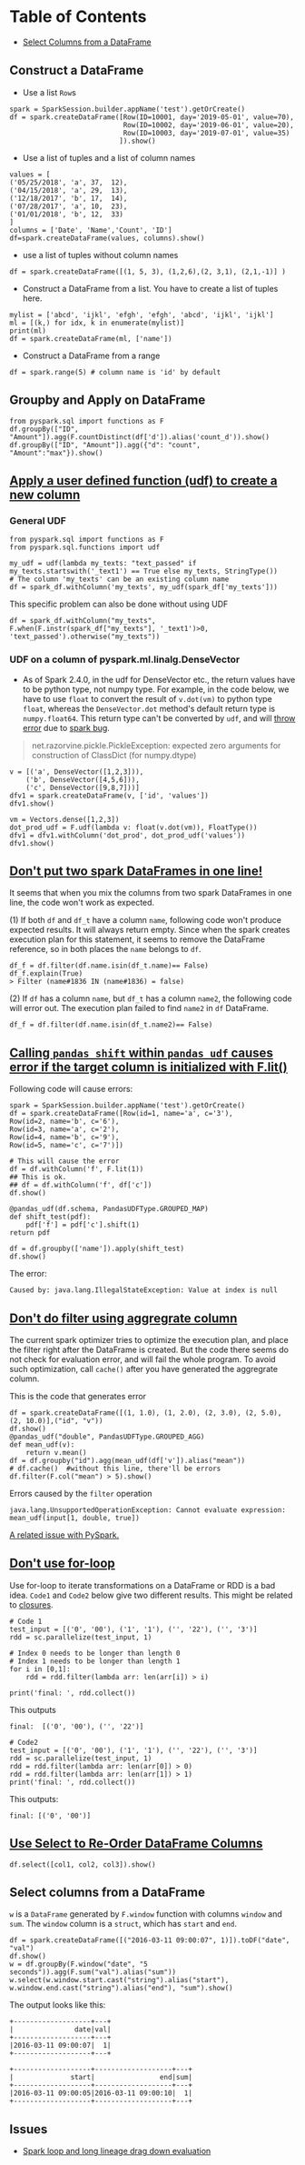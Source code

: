 # Table of Contents
* [Select Columns from a DataFrame](#select-columns-from-a-dataframe)


## Construct a DataFrame
* Use a list `Row`s

```
spark = SparkSession.builder.appName('test').getOrCreate()
df = spark.createDataFrame([Row(ID=10001, day='2019-05-01', value=70),
                            Row(ID=10002, day='2019-06-01', value=20),
                            Row(ID=10003, day='2019-07-01', value=35)
                           ]).show()

```

* Use a list of tuples and a list of column names

```
values = [
('05/25/2018', 'a', 37,  12),
('04/15/2018', 'a', 29,  13),
('12/18/2017', 'b', 17,  14),
('07/28/2017', 'a', 10,  23),
('01/01/2018', 'b', 12,  33)
]
columns = ['Date', 'Name','Count', 'ID']
df=spark.createDataFrame(values, columns).show()
```

* use a list of tuples without column names
```
df = spark.createDataFrame([(1, 5, 3), (1,2,6),(2, 3,1), (2,1,-1)] )
```

* Construct a DataFrame from a list. You have to create a list of tuples here.
```
mylist = ['abcd', 'ijkl', 'efgh', 'efgh', 'abcd', 'ijkl', 'ijkl']
ml = [(k,) for idx, k in enumerate(mylist)]
print(ml)
df = spark.createDataFrame(ml, ['name'])
```

* Construct a DataFrame from a range
```
df = spark.range(5) # column name is 'id' by default
```


## Groupby and Apply on DataFrame

```
from pyspark.sql import functions as F
df.groupBy(["ID", "Amount"]).agg(F.countDistinct(df['d']).alias('count_d')).show()
df.groupBy(["ID", "Amount"]).agg({"d": "count", "Amount":"max"}).show()

```

## [Apply a user defined function (udf) to create a new column](https://stackoverflow.com/questions/57095416/what-is-wrong-with-this-function-on-pyspark/57097490#57097490)
### General UDF
```
from pyspark.sql import functions as F
from pyspark.sql.functions import udf

my_udf = udf(lambda my_texts: "text_passed" if my_texts.startswith('_text1') == True else my_texts, StringType())
# The column 'my_texts' can be an existing column name
df = spark_df.withColumn('my_texts', my_udf(spark_df['my_texts']))
```

This specific problem can also be done without using UDF
```
df = spark_df.withColumn("my_texts", F.when(F.instr(spark_df["my_texts"], '_text1')>0, 'text_passed').otherwise("my_texts"))
```

### UDF on a column of pyspark.ml.linalg.DenseVector

* As of Spark 2.4.0, in the udf for DenseVector etc., the return values have to be python type, not numpy type. 
For example, in the code below, we have to use `float` to convert the result of `v.dot(vm)` to python type `float`, whereas the `DenseVector.dot` method's default return type is `numpy.float64`. This return type can't be converted by `udf`, and will [throw error](https://stackoverflow.com/questions/44150375/converting-row-into-list-rdd-in-pyspark) due to [spark bug](https://issues.apache.org/jira/browse/SPARK-12157).
> net.razorvine.pickle.PickleException: expected zero arguments for construction of ClassDict (for numpy.dtype)

```
v = [('a', DenseVector([1,2,3])),
    ('b', DenseVector([4,5,6])),
    ('c', DenseVector([9,8,7]))]
dfv1 = spark.createDataFrame(v, ['id', 'values'])
dfv1.show()

vm = Vectors.dense([1,2,3])
dot_prod_udf = F.udf(lambda v: float(v.dot(vm)), FloatType())
dfv1 = dfv1.withColumn('dot_prod', dot_prod_udf('values'))
dfv1.show()
```


## [Don't put two spark DataFrames in one line!](https://stackoverflow.com/questions/57093177/pyspark-isin-with-column-in-argument-doesnt-exclude-rows)

It seems that when you mix the columns from two spark DataFrames in one line, the code won't work as expected. 

(1) If both `df` and `df_t` have a column `name`, following code won't produce expected results. It will always return empty. 
Since when the spark creates execution plan for this statement, it seems to remove the DataFrame reference, so in both places the `name` belongs to `df`.

```
df_f = df.filter(df.name.isin(df_t.name)== False)
df_f.explain(True)
> Filter (name#1836 IN (name#1836) = false)
```

(2) If `df` has a column `name`, but `df_t` has a column `name2`, the following code will error out. The execution plan failed to find `name2` in `df` DataFrame.
```
df_f = df.filter(df.name.isin(df_t.name2)== False)
```

## [Calling `pandas shift` within `pandas_udf` causes error if the target column is initialized with F.lit()](https://stackoverflow.com/questions/57152199/value-at-index-is-null-error-when-using-pd-shift-inside-pandas-udf)

Following code will cause errors:
```
spark = SparkSession.builder.appName('test').getOrCreate()
df = spark.createDataFrame([Row(id=1, name='a', c='3'),
Row(id=2, name='b', c='6'),
Row(id=3, name='a', c='2'),
Row(id=4, name='b', c='9'),
Row(id=5, name='c', c='7')])

# This will cause the error
df = df.withColumn('f', F.lit(1))
## This is ok.
## df = df.withColumn('f', df['c'])
df.show()

@pandas_udf(df.schema, PandasUDFType.GROUPED_MAP)
def shift_test(pdf):
    pdf['f'] = pdf['c'].shift(1)
return pdf

df = df.groupby(['name']).apply(shift_test)
df.show()

```
The error:
```
Caused by: java.lang.IllegalStateException: Value at index is null
```

## [Don't do filter using aggregrate column](https://stackoverflow.com/questions/57144409/filtering-a-dataframe-after-groupby-and-user-define-aggregate-function-in-pyspar)

The current spark optimizer tries to optimize the execution plan, and place the filter right after the DataFrame is created. But the code there seems do not check for evaluation error, and will fail the whole program. To avoid such optimization, call `cache()` after you have generated the aggregrate column.

This is the code that generates error
```
df = spark.createDataFrame([(1, 1.0), (1, 2.0), (2, 3.0), (2, 5.0), (2, 10.0)],("id", "v"))
df.show()
@pandas_udf("double", PandasUDFType.GROUPED_AGG)
def mean_udf(v):
    return v.mean()
df = df.groupby("id").agg(mean_udf(df['v']).alias("mean"))
# df.cache()  #without this line, there'll be errors
df.filter(F.col("mean") > 5).show()
```

Errors caused by the `filter` operation
```
java.lang.UnsupportedOperationException: Cannot evaluate expression: mean_udf(input[1, double, true])
```
[A related issue with PySpark.](https://issues.apache.org/jira/browse/SPARK-17100)

## [Don't use for-loop](https://stackoverflow.com/questions/57154430/how-to-apply-multiple-filters-in-a-for-loop-for-pyspark)

Use for-loop to iterate transformations on a DataFrame or RDD is a bad idea. `Code1` and `Code2` below give two different results.
This might be related to [closures](https://spark.apache.org/docs/2.2.1/rdd-programming-guide.html#understanding-closures-).
```
# Code 1
test_input = [('0', '00'), ('1', '1'), ('', '22'), ('', '3')]
rdd = sc.parallelize(test_input, 1)

# Index 0 needs to be longer than length 0
# Index 1 needs to be longer than length 1
for i in [0,1]:
    rdd = rdd.filter(lambda arr: len(arr[i]) > i)   

print('final: ', rdd.collect())
```
This outputs
```
final:  [('0', '00'), ('', '22')]
```

```
# Code2
test_input = [('0', '00'), ('1', '1'), ('', '22'), ('', '3')]
rdd = sc.parallelize(test_input, 1)
rdd = rdd.filter(lambda arr: len(arr[0]) > 0)
rdd = rdd.filter(lambda arr: len(arr[1]) > 1)
print('final: ', rdd.collect())
```
This outputs:
```
final: [('0', '00')]
```

## [Use Select to Re-Order DataFrame Columns](https://stackoverflow.com/questions/42912156/python-pyspark-data-frame-rearrange-columns)

```
df.select([col1, col2, col3]).show()
```

## Select columns from a DataFrame

`w` is a `DataFrame` generated by `F.window` function with columns `window` and `sum`. The `window` column is a `struct`, which has `start` and `end`. 
```
df = spark.createDataFrame([("2016-03-11 09:00:07", 1)]).toDF("date", "val")
df.show()
w = df.groupBy(F.window("date", "5 seconds")).agg(F.sum("val").alias("sum"))
w.select(w.window.start.cast("string").alias("start"), w.window.end.cast("string").alias("end"), "sum").show()
```    
The output looks like this:
```
+-------------------+---+
|               date|val|
+-------------------+---+
|2016-03-11 09:00:07|  1|
+-------------------+---+

+-------------------+-------------------+---+
|              start|                end|sum|
+-------------------+-------------------+---+
|2016-03-11 09:00:05|2016-03-11 09:00:10|  1|
+-------------------+-------------------+---+
```

## Issues
* [Spark loop and long lineage drag down evaluation](https://stackoverflow.com/q/57299160/3508427)
